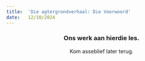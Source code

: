 ```yaml
---
title:  'Die agtergrondverhaal: Die Voorwoord'
date:   12/10/2024
---
```


### <center>Ons werk aan hierdie les.</center>
<center>Kom asseblief later terug.</center>